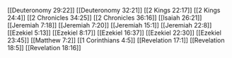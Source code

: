 [[Deuteronomy 29:22]]
[[Deuteronomy 32:21]]
[[2 Kings 22:17]]
[[2 Kings 24:4]]
[[2 Chronicles 34:25]]
[[2 Chronicles 36:16]]
[[Isaiah 26:21]]
[[Jeremiah 7:18]]
[[Jeremiah 7:20]]
[[Jeremiah 15:1]]
[[Jeremiah 22:8]]
[[Ezekiel 5:13]]
[[Ezekiel 8:17]]
[[Ezekiel 16:37]]
[[Ezekiel 22:30]]
[[Ezekiel 23:45]]
[[Matthew 7:2]]
[[1 Corinthians 4:5]]
[[Revelation 17:1]]
[[Revelation 18:5]]
[[Revelation 18:16]]
